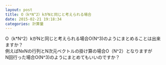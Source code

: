 ```yaml
---
layout: post
title: O（k*N^2）kがNと同じと考えられる場合
date: 2015-02-21 19:18:34
categories: 計算量
---
```

<!-- {% raw %} -->
<p>O（k*N^2）kがNと同じと考えられる場合O(N^3)のようにまとめることは出来ますか？<br>
例えばNxNの行列とN次元ベクトルの掛け算の場合O（N^2）となりますが<br>
N回行った場合O(N^3)のようにまとめてもいいのですか？</p>
<!-- {% endraw %} -->
